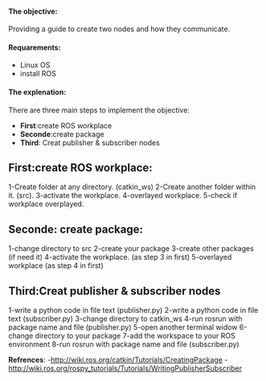 #### **The objective**:
Providing a guide to create two nodes and how they communicate. 

#### **Requarements**:

* Linux OS
* install ROS

#### **The explenation**:
There are three main steps to implement the objective:

* **First**:create ROS workplace
* **Seconde**:create package
* **Third**: Creat publisher & subscriber nodes


## First:create ROS workplace:
1-Create folder at any directory.	(catkin_ws)
2-Create another folder within it. 	(src).
3-activate the workplace.
4-overlayed workplace.
5-check if workplace overplayed.

## Seconde: create package:
1-change directory to src
2-create your package
3-create other packages (if need it)
4-activate the workplace. (as step 3 in first)
5-overlayed workplace (as step 4 in first)

## Third:Creat publisher & subscriber nodes
1-write a python code in file text (publisher.py) 
2-write a python code in file text (subscriber.py)
3-change directory to catkin_ws
4-run rosrun with package name and file (publisher.py)
5-open another terminal widow
6-change directory to your package
7-add the workspace to your ROS environment
8-run rosrun with package name and file (subscriber.py)

**Refrences**:
-http://wiki.ros.org/catkin/Tutorials/CreatingPackage
-http://wiki.ros.org/rospy_tutorials/Tutorials/WritingPublisherSubscriber
